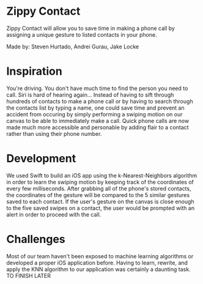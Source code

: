 # Zippy Contact

Zippy Contact will allow you to save time in making a phone call by assigning a unique gesture to listed contacts in your phone.

Made by: Steven Hurtado, Andrei Gurau, Jake Locke

# Inspiration

You're driving. You don't have much time to find the person you need to call. Siri is hard of hearing again... Instead of having to sift through hundreds of contacts to make a phone call or by having to search through the contacts list by typing a name, one could save time and prevent an accident from occuring by simply performing a swiping motion on our canvas to be able to immediately make a call. Quick phone calls are now made much more accessible and personable by adding flair to a contact rather than using their phone number. 

# Development

We used Swift to build an iOS app using the k-Nearest-Neighbors algorithm in order to learn the swiping motion by keeping track of the coordinates of every few milliseconds. After grabbing all of the phone's stored contacts, the coordinates of the gesture will be compared to the 5 similar gestures saved to each contact. If the user's gesture on the canvas is close enough to the five saved swipes on a contact, the user would be prompted with an alert in order to proceed with the call.

# Challenges

Most of our team haven't been exposed to machine learning algorithms or developed a proper iOS application before. Having to learn, rewrite, and apply the KNN algorithm to our application was certainly a daunting task. TO FINISH LATER

